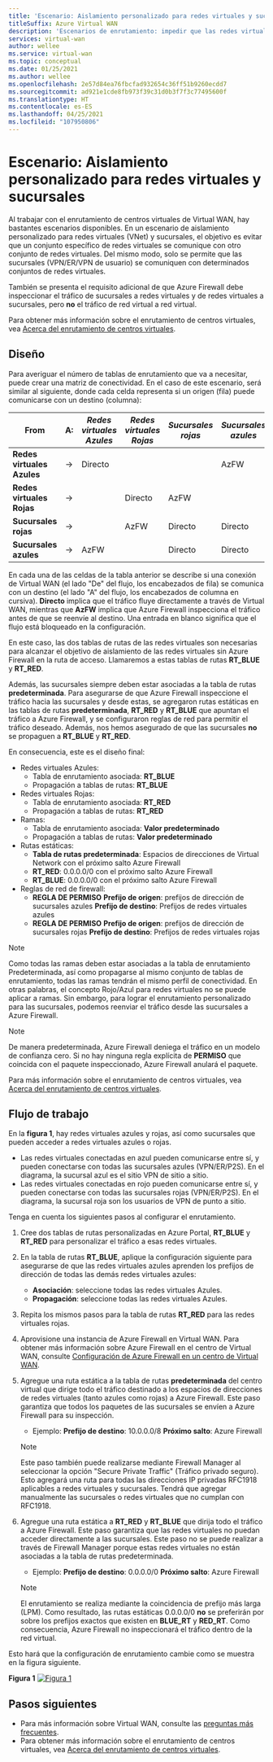 ```yaml
---
title: 'Escenario: Aislamiento personalizado para redes virtuales y sucursales'
titleSuffix: Azure Virtual WAN
description: 'Escenarios de enrutamiento: impedir que las redes virtuales y sucursales seleccionadas puedan comunicarse entre sí'
services: virtual-wan
author: wellee
ms.service: virtual-wan
ms.topic: conceptual
ms.date: 01/25/2021
ms.author: wellee
ms.openlocfilehash: 2e57d84ea76fbcfad932654c36ff51b9260ecdd7
ms.sourcegitcommit: ad921e1cde8fb973f39c31d0b3f7f3c77495600f
ms.translationtype: HT
ms.contentlocale: es-ES
ms.lasthandoff: 04/25/2021
ms.locfileid: "107950806"
---
```

# <a name="scenario-custom-isolation-for-virtual-networks-and-branches"></a>Escenario: Aislamiento personalizado para redes virtuales y sucursales

Al trabajar con el enrutamiento de centros virtuales de Virtual WAN, hay bastantes escenarios disponibles. En un escenario de aislamiento personalizado para redes virtuales (VNet) y sucursales, el objetivo es evitar que un conjunto específico de redes virtuales se comunique con otro conjunto de redes virtuales. Del mismo modo, solo se permite que las sucursales (VPN/ER/VPN de usuario) se comuniquen con determinados conjuntos de redes virtuales.

También se presenta el requisito adicional de que Azure Firewall debe inspeccionar el tráfico de sucursales a redes virtuales y de redes virtuales a sucursales, pero **no** el tráfico de red virtual a red virtual.  

Para obtener más información sobre el enrutamiento de centros virtuales, vea [Acerca del enrutamiento de centros virtuales](about-virtual-hub-routing.md).

## <a name="design"></a><a name="design"></a>Diseño

Para averiguar el número de tablas de enrutamiento que va a necesitar, puede crear una matriz de conectividad. En el caso de este escenario, será similar al siguiente, donde cada celda representa si un origen (fila) puede comunicarse con un destino (columna):

| From | A:| *Redes virtuales Azules* | *Redes virtuales Rojas* | *Sucursales rojas*| *Sucursales azules*| 
|---|---|---|---|---|---|
| **Redes virtuales Azules** |   &#8594;|   Directo     |           |   |  AzFW|
| **Redes virtuales Rojas**  |   &#8594;|              |   Directo  |  AzFW  | 
| **Sucursales rojas**   |   &#8594;|   |   AzFW  |  Directo | Directo
| **Sucursales azules**| &#8594;| AzFW  |   |Directo   | Directo

En cada una de las celdas de la tabla anterior se describe si una conexión de Virtual WAN (el lado "De" del flujo, los encabezados de fila) se comunica con un destino (el lado "A" del flujo, los encabezados de columna en cursiva). **Directo** implica que el tráfico fluye directamente a través de Virtual WAN, mientras que **AzFW** implica que Azure Firewall inspecciona el tráfico antes de que se reenvíe al destino. Una entrada en blanco significa que el flujo está bloqueado en la configuración.

En este caso, las dos tablas de rutas de las redes virtuales son necesarias para alcanzar el objetivo de aislamiento de las redes virtuales sin Azure Firewall en la ruta de acceso. Llamaremos a estas tablas de rutas **RT_BLUE** y **RT_RED**.

Además, las sucursales siempre deben estar asociadas a la tabla de rutas **predeterminada**. Para asegurarse de que Azure Firewall inspeccione el tráfico hacia las sucursales y desde estas, se agregaron rutas estáticas en las tablas de rutas **predeterminada**, **RT_RED** y **RT_BLUE** que apuntan el tráfico a Azure Firewall, y se configuraron reglas de red para permitir el tráfico deseado. Además, nos hemos asegurado de que las sucursales **no** se propaguen a **RT_BLUE** y **RT_RED**.

En consecuencia, este es el diseño final:

* Redes virtuales Azules:
  * Tabla de enrutamiento asociada: **RT_BLUE**
  * Propagación a tablas de rutas: **RT_BLUE**
* Redes virtuales Rojas:
  * Tabla de enrutamiento asociada: **RT_RED**
  * Propagación a tablas de rutas: **RT_RED** 
* Ramas:
  * Tabla de enrutamiento asociada: **Valor predeterminado**
  * Propagación a tablas de rutas: **Valor predeterminado**
* Rutas estáticas:
    * **Tabla de rutas predeterminada**: Espacios de direcciones de Virtual Network con el próximo salto Azure Firewall
    * **RT_RED**: 0.0.0.0/0 con el próximo salto Azure Firewall
    * **RT_BLUE**: 0.0.0.0/0 con el próximo salto Azure Firewall
* Reglas de red de firewall:
    * **REGLA DE PERMISO** **Prefijo de origen**: prefijos de dirección de sucursales azules **Prefijo de destino**: Prefijos de redes virtuales azules 
    * **REGLA DE PERMISO** **Prefijo de origen**: prefijos de dirección de sucursales rojas **Prefijo de destino**: Prefijos de redes virtuales rojas

> [!NOTE]
> Como todas las ramas deben estar asociadas a la tabla de enrutamiento Predeterminada, así como propagarse al mismo conjunto de tablas de enrutamiento, todas las ramas tendrán el mismo perfil de conectividad. En otras palabras, el concepto Rojo/Azul para redes virtuales no se puede aplicar a ramas. Sin embargo, para lograr el enrutamiento personalizado para las sucursales, podemos reenviar el tráfico desde las sucursales a Azure Firewall.

> [!NOTE]
> De manera predeterminada, Azure Firewall deniega el tráfico en un modelo de confianza cero. Si no hay ninguna regla explícita de **PERMISO** que coincida con el paquete inspeccionado, Azure Firewall anulará el paquete.

Para más información sobre el enrutamiento de centros virtuales, vea [Acerca del enrutamiento de centros virtuales](about-virtual-hub-routing.md).



## <a name="workflow"></a><a name="architecture"></a>Flujo de trabajo

En la **figura 1**, hay redes virtuales azules y rojas, así como sucursales que pueden acceder a redes virtuales azules o rojas.

* Las redes virtuales conectadas en azul pueden comunicarse entre sí, y pueden conectarse con todas las sucursales azules (VPN/ER/P2S). En el diagrama, la sucursal azul es el sitio VPN de sitio a sitio.
* Las redes virtuales conectadas en rojo pueden comunicarse entre sí, y pueden conectarse con todas las sucursales rojas (VPN/ER/P2S). En el diagrama, la sucursal roja son los usuarios de VPN de punto a sitio.

Tenga en cuenta los siguientes pasos al configurar el enrutamiento.

1. Cree dos tablas de rutas personalizadas en Azure Portal, **RT_BLUE** y **RT_RED** para personalizar el tráfico a esas redes virtuales.
2. En la tabla de rutas **RT_BLUE**, aplique la configuración siguiente para asegurarse de que las redes virtuales azules aprenden los prefijos de dirección de todas las demás redes virtuales azules:
   * **Asociación**: seleccione todas las redes virtuales Azules.
   * **Propagación**: seleccione todas las redes virtuales Azules.
3. Repita los mismos pasos para la tabla de rutas **RT_RED** para las redes virtuales rojas.
4. Aprovisione una instancia de Azure Firewall en Virtual WAN. Para obtener más información sobre Azure Firewall en el centro de Virtual WAN, consulte [Configuración de Azure Firewall en un centro de Virtual WAN](howto-firewall.md).
5. Agregue una ruta estática a la tabla de rutas **predeterminada** del centro virtual que dirige todo el tráfico destinado a los espacios de direcciones de redes virtuales (tanto azules como rojas) a Azure Firewall. Este paso garantiza que todos los paquetes de las sucursales se envíen a Azure Firewall para su inspección.
    * Ejemplo: **Prefijo de destino**:  10.0.0.0/8 **Próximo salto**: Azure Firewall
    >[!NOTE]
    > Este paso también puede realizarse mediante Firewall Manager al seleccionar la opción "Secure Private Traffic" (Tráfico privado seguro). Esto agregará una ruta para todas las direcciones IP privadas RFC1918 aplicables a redes virtuales y sucursales. Tendrá que agregar manualmente las sucursales o redes virtuales que no cumplan con RFC1918. 

6. Agregue una ruta estática a **RT_RED** y **RT_BLUE** que dirija todo el tráfico a Azure Firewall. Este paso garantiza que las redes virtuales no puedan acceder directamente a las sucursales. Este paso no se puede realizar a través de Firewall Manager porque estas redes virtuales no están asociadas a la tabla de rutas predeterminada.
    * Ejemplo: **Prefijo de destino**: 0.0.0.0/0 **Próximo salto**: Azure Firewall

    > [!NOTE]
    > El enrutamiento se realiza mediante la coincidencia de prefijo más larga (LPM). Como resultado, las rutas estáticas 0.0.0.0/0 **no** se preferirán por sobre los prefijos exactos que existen en **BLUE_RT** y **RED_RT**. Como consecuencia, Azure Firewall no inspeccionará el tráfico dentro de la red virtual.

Esto hará que la configuración de enrutamiento cambie como se muestra en la figura siguiente.

**Figura 1**
[ ![Figura 1](./media/routing-scenarios/custom-branch-vnet/custom-branch.png)](./media/routing-scenarios/custom-branch-vnet/custom-branch.png#lightbox)

## <a name="next-steps"></a>Pasos siguientes

* Para más información sobre Virtual WAN, consulte las [preguntas más frecuentes](virtual-wan-faq.md).
* Para obtener más información sobre el enrutamiento de centros virtuales, vea [Acerca del enrutamiento de centros virtuales](about-virtual-hub-routing.md).
